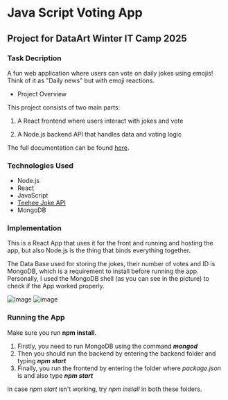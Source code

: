 # Java Script Voting App

## Project for DataArt Winter IT Camp 2025

### Task Decription

A fun web application where users can vote on daily jokes using emojis! Think of it as "Daily news" but with emoji reactions.

- Project Overview

This project consists of two main parts:

1. A React frontend where users interact with jokes and vote

2. A Node.js backend API that handles data and voting logic

The full documentation can be found [here](https://dataartcom-my.sharepoint.com/:w:/g/personal/vadym_shevchenko_dataart_com/ETG5R1noPGJBsB52ecpQluIB44kDGSA97snmf8cI72AFkQ?e=h9UdaF).

### Technologies Used

- Node.js
- React
- JavaScript
- [Teehee Joke API](https://www.freepublicapis.com/teehee-joke-api)
- MongoDB


### Implementation

This is a React App that uses it for the front and running and hosting the app, but also Node.js is the thing that binds everything together. 

The Data Base used for storing the jokes, their number of votes and ID is MongoDB, which is a requirement to install before running the app. Personally, I used the MongoDB shell (as you can see in the picture) to check if the App worked properly.

![image](https://github.com/user-attachments/assets/6275e9fc-f886-4647-b000-4e48c2176cf0)
![image](https://github.com/user-attachments/assets/1ae84e1a-eff5-4b8a-b52f-f4f66593d619)

### Running the App

Make sure you run **npm install**.

1. Firstly, you need to run MongoDB using the command
   ***mongod***
2. Then you should run the backend by entering the backend folder and typing
  ***npm start***
3. Finally, you run the frontend by entering the folder where _package.json_ is and also type
   ***npm start***


In case _npm start_ isn't working, try _npm install_ in both these folders.



